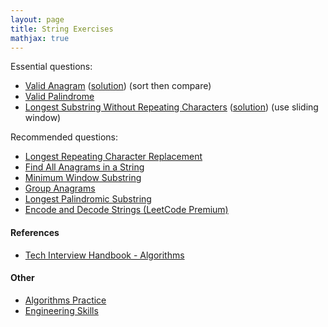 ```yaml
---
layout: page
title: String Exercises
mathjax: true
---
```


Essential questions:
* [Valid Anagram](https://leetcode.com/problems/valid-anagram) ([solution](/engineering_skills/solutions/valid_anagram)) (sort then compare)
* [Valid Palindrome](https://leetcode.com/problems/valid-palindrome/)
* [Longest Substring Without Repeating Characters](https://leetcode.com/problems/longest-substring-without-repeating-characters/) ([solution](/engineering_skills/solutions/longest_substring)) (use sliding window)

Recommended questions:
* [Longest Repeating Character Replacement](https://leetcode.com/problems/longest-repeating-character-replacement/)
* [Find All Anagrams in a String](https://leetcode.com/problems/find-all-anagrams-in-a-string)
* [Minimum Window Substring](https://leetcode.com/problems/minimum-window-substring/description/)
* [Group Anagrams](https://leetcode.com/problems/group-anagrams/)
* [Longest Palindromic Substring](https://leetcode.com/problems/longest-palindromic-substring/)
* [Encode and Decode Strings (LeetCode Premium)](https://leetcode.com/problems/encode-and-decode-strings/)

#### References
* [Tech Interview Handbook - Algorithms](https://www.techinterviewhandbook.org/algorithms/study-cheatsheet/)

#### Other
* [Algorithms Practice](algorithms_practice.md)
* [Engineering Skills](../engineering_skills.md)